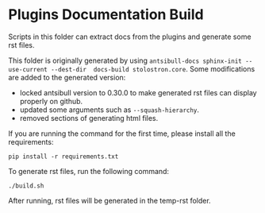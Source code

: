 # Plugins Documentation Build

Scripts in this folder can extract docs from the plugins and generate some rst files.

This folder is originally generated by using `antsibull-docs sphinx-init --use-current --dest-dir  docs-build stolostron.core`. Some modifications are added to the generated version:
- locked antsibull version to 0.30.0 to make generated rst files can display properly on github.
- updated some arguments such as `--squash-hierarchy`.
- removed sections of generating html files.

If you are running the command for the first time, please install all the requirements:
```
pip install -r requirements.txt
```

To generate rst files, run the following command:
```
./build.sh
```
After running, rst files will be generated in the temp-rst folder.
